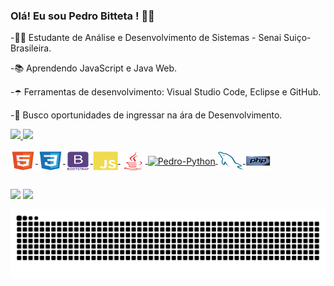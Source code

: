 ### Olá! Eu sou Pedro Bitteta ! :man_technologist:

-:man_student: Estudante de Análise e Desenvolvimento de Sistemas - Senai Suiço-Brasileira.

-📚 Aprendendo JavaScript e Java Web.

-:open_umbrella: Ferramentas de desenvolvimento: Visual Studio Code, Eclipse e GitHub.

-🔨 Busco oportunidades de ingressar na ára de Desenvolvimento.

 <div>
  <a href="https://github.com/PedroBitteta">
   <img height="160em"   src=https://github-readme-stats.vercel.app/api?username=PedroBitteta&show_icons=true&icon_color=fff&bg_color=30,0ff1ce,904e95&title_color=fff&text_color=fff&/>
  <img height="160em"   src="https://github-readme-stats.vercel.app/api/top-langs/?username=PedroBitteta&layout=compact&langs_count=7&bg_color=30,0ff1ce,904e95&title_color=fff&text_color=fff&"/>
</div>
  
<div style="display: inline_block"><br>
  <img align="center" alt="Pedro-HTML" height="30" width="40" src="https://raw.githubusercontent.com/devicons/devicon/master/icons/html5/html5-original.svg">
  <img align="center" alt="Pedro-CSS" height="30" width="40" src="https://raw.githubusercontent.com/devicons/devicon/master/icons/css3/css3-original.svg">
  <img align="center" alt="" height="30" width="40" src="https://raw.githubusercontent.com/devicons/devicon/master/icons/bootstrap/bootstrap-plain-wordmark.svg">
  <img align="center" alt="Pedro-Js" height="30" width="40" src="https://raw.githubusercontent.com/devicons/devicon/master/icons/javascript/javascript-plain.svg">
  <img align="center" alt="Pedro-Ts" height="30" width="40" src="https://raw.githubusercontent.com/devicons/devicon/master/icons/java/java-plain.svg">
  <img align="center" alt="Pedro-Python" height="30" width="40" src="https://img.shields.io/badge/Spring-6DB33F?style=for-the-badge&logo=spring&logoColor=white">
  <img align="center" alt="Pedro-Mysql" height="30" width="40" src="https://raw.githubusercontent.com/devicons/devicon/master/icons/mysql/mysql-original.svg">
  <img align="center" alt="Pedro-Python" height="30" width="40" src="https://raw.githubusercontent.com/devicons/devicon/master/icons/php/php-original.svg">
</div>
 
 ##
 
 <div> 
  <a href = "mailto:pedrobitteta@hotmail.com"><img src="https://img.shields.io/badge/-Gmail-%23333?style=for-the-badge&logo=gmail&logoColor=white" target="_blank"></a>
  <a href="https://www.linkedin.com/in/pedro-henrique-39015a216/" target="_blank"><img src="https://img.shields.io/badge/-LinkedIn-%230077B5?style=for-the-badge&logo=linkedin&logoColor=white" target="_blank"></a> 
 
  ![Snake animation](https://github.com/PedroBitteta/PedroBitteta/blob/output/github-contribution-grid-snake.svg)
 
</div>
